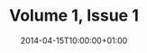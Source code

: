 ---
title: "Volume 1, Issue 1"
date: 2014-04-15T10:00:00+01:00
draft: false

volume: 1
issue: 1

preliminary: "aksujomas_01_01.pdf" 

social:
  card: "summary"
  site: "@aksujomas"
  creator: "@aksujomas"
  title: "Volume 1, Issue 1 (June, 2016)"
  description: "AKSU Journal of Management Sciences"
  image:
---